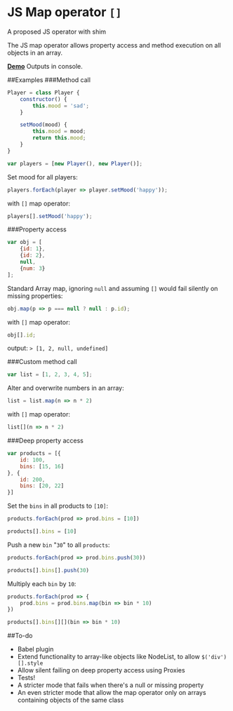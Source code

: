 # JS Map operator `[]`
A proposed JS operator with shim

The JS map operator allows property access and method execution on all objects in an array.

<a href="https://cdn.rawgit.com/northamerican/js-map-operator/master/index.html">**Demo**</a>
Outputs in console.

##Examples
###Method call
```js
Player = class Player {
    constructor() {
        this.mood = 'sad';
    }

    setMood(mood) {
        this.mood = mood;
        return this.mood;
    }
}

var players = [new Player(), new Player()];
```

Set mood for all players:
```js
players.forEach(player => player.setMood('happy'));
```
with `[]` map operator:
```js
players[].setMood('happy');
```

###Property access
```js
var obj = [
    {id: 1},
    {id: 2},
    null,
    {num: 3}
];
```
Standard Array map, ignoring `null` and assuming `[]` would fail silently on missing properties:
```js
obj.map(p => p === null ? null : p.id);
``` 
with `[]` map operator:
```js
obj[].id;
```
output:
`> [1, 2, null, undefined]`

###Custom method call
```js
var list = [1, 2, 3, 4, 5];
```
Alter and overwrite numbers in an array:
```js
list = list.map(n => n * 2)
```
with `[]` map operator:
```js
list[](n => n * 2)
```

###Deep property access
```js
var products = [{
    id: 100,
    bins: [15, 16]
}, {
    id: 200,
    bins: [20, 22]
}]
```

Set the `bins` in all products to `[10]`:
```js
products.forEach(prod => prod.bins = [10])
```
```js
products[].bins = [10]
```

Push a new `bin` "`30`" to all `products`:
```js
products.forEach(prod => prod.bins.push(30))
```
```js
products[].bins[].push(30)
```

Multiply each `bin` by `10`:
```js
products.forEach(prod => {
    prod.bins = prod.bins.map(bin => bin * 10)
})
```
```js
products[].bins[][](bin => bin * 10)
```

##To-do
- Babel plugin
- Extend functionality to array-like objects like NodeList, to allow `$('div')[].style`
- Allow silent failing on deep property access using Proxies
- Tests!
- A stricter mode that fails when there's a null or missing property
- An even stricter mode that allow the map operator only on arrays containing objects of the same class

